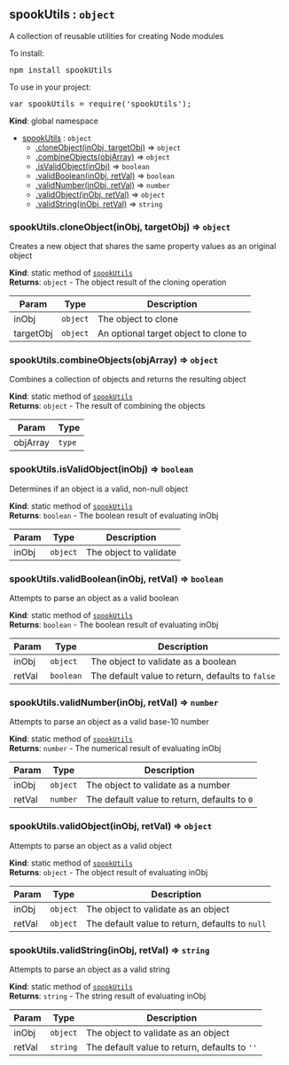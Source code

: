 <a name="spookUtils"></a>

## spookUtils : <code>object</code>
<p>A collection of reusable utilities for creating Node modules</p>
 <p>To install:</p>
 <pre>npm install spookUtils</pre>
 <p>To use in your project:</p>
 <pre>var spookUtils = require('spookUtils');</pre>

**Kind**: global namespace  

* [spookUtils](#spookUtils) : <code>object</code>
    * [.cloneObject(inObj, targetObj)](#spookUtils.cloneObject) ⇒ <code>object</code>
    * [.combineObjects(objArray)](#spookUtils.combineObjects) ⇒ <code>object</code>
    * [.isValidObject(inObj)](#spookUtils.isValidObject) ⇒ <code>boolean</code>
    * [.validBoolean(inObj, retVal)](#spookUtils.validBoolean) ⇒ <code>boolean</code>
    * [.validNumber(inObj, retVal)](#spookUtils.validNumber) ⇒ <code>number</code>
    * [.validObject(inObj, retVal)](#spookUtils.validObject) ⇒ <code>object</code>
    * [.validString(inObj, retVal)](#spookUtils.validString) ⇒ <code>string</code>

<a name="spookUtils.cloneObject"></a>

### spookUtils.cloneObject(inObj, targetObj) ⇒ <code>object</code>
Creates a new object that shares the same property values as an original object

**Kind**: static method of <code>[spookUtils](#spookUtils)</code>  
**Returns**: <code>object</code> - The object result of the cloning operation  

| Param | Type | Description |
| --- | --- | --- |
| inObj | <code>object</code> | The object to clone |
| targetObj | <code>object</code> | An optional target object to clone to |

<a name="spookUtils.combineObjects"></a>

### spookUtils.combineObjects(objArray) ⇒ <code>object</code>
Combines a collection of objects and returns the resulting object

**Kind**: static method of <code>[spookUtils](#spookUtils)</code>  
**Returns**: <code>object</code> - The result of combining the objects  

| Param | Type |
| --- | --- |
| objArray | <code>type</code> | 

<a name="spookUtils.isValidObject"></a>

### spookUtils.isValidObject(inObj) ⇒ <code>boolean</code>
Determines if an object is a valid, non-null object

**Kind**: static method of <code>[spookUtils](#spookUtils)</code>  
**Returns**: <code>boolean</code> - The boolean result of evaluating inObj  

| Param | Type | Description |
| --- | --- | --- |
| inObj | <code>object</code> | The object to validate |

<a name="spookUtils.validBoolean"></a>

### spookUtils.validBoolean(inObj, retVal) ⇒ <code>boolean</code>
Attempts to parse an object as a valid boolean

**Kind**: static method of <code>[spookUtils](#spookUtils)</code>  
**Returns**: <code>boolean</code> - The boolean result of evaluating inObj  

| Param | Type | Description |
| --- | --- | --- |
| inObj | <code>object</code> | The object to validate as a boolean |
| retVal | <code>boolean</code> | The default value to return, defaults to `false` |

<a name="spookUtils.validNumber"></a>

### spookUtils.validNumber(inObj, retVal) ⇒ <code>number</code>
Attempts to parse an object as a valid base-10 number

**Kind**: static method of <code>[spookUtils](#spookUtils)</code>  
**Returns**: <code>number</code> - The numerical result of evaluating inObj  

| Param | Type | Description |
| --- | --- | --- |
| inObj | <code>object</code> | The object to validate as a number |
| retVal | <code>number</code> | The default value to return, defaults to `0` |

<a name="spookUtils.validObject"></a>

### spookUtils.validObject(inObj, retVal) ⇒ <code>object</code>
Attempts to parse an object as a valid object

**Kind**: static method of <code>[spookUtils](#spookUtils)</code>  
**Returns**: <code>object</code> - The object result of evaluating inObj  

| Param | Type | Description |
| --- | --- | --- |
| inObj | <code>object</code> | The object to validate as an object |
| retVal | <code>object</code> | The default value to return, defaults to `null` |

<a name="spookUtils.validString"></a>

### spookUtils.validString(inObj, retVal) ⇒ <code>string</code>
Attempts to parse an object as a valid string

**Kind**: static method of <code>[spookUtils](#spookUtils)</code>  
**Returns**: <code>string</code> - The string result of evaluating inObj  

| Param | Type | Description |
| --- | --- | --- |
| inObj | <code>object</code> | The object to validate as an object |
| retVal | <code>string</code> | The default value to return, defaults to `''` |

